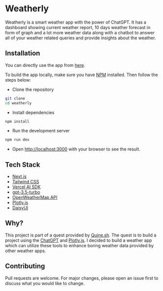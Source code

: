 # Weatherly

Weatherly is a smart weather app with the power of ChatGPT. It has a dashboard showing current weather report, 10 days weather forecast in form of graph and a lot more weather data along with a chatbot to answer all of your weather related queries and provide insights about the weather.

## Installation

You can directly use the app from [here](https://weatherly.vercel.app/).

To build the app locally, make sure you have [NPM](https://nodejs.org/en/) installed. Then follow the steps below:

- Clone the repository

```bash
git clone 
cd weatherly
```

- Install dependencies

```bash
npm install
```

- Run the development server

```bash
npm run dev
```

- Open [http://localhost:3000](http://localhost:3000) with your browser to see the result.

## Tech Stack

- [Next.js](https://nextjs.org/)
- [Tailwind CSS](https://tailwindcss.com/)
- [Vercel AI SDK](https://vercel.com/blog/introducing-the-vercel-ai-sdk)
- [gpt-3.5-turbo](https://platform.openai.com/docs/models/gpt-3-5)
- [OpenWeatherMap API](https://openweathermap.org/api)
- [Plotly.js](https://plotly.com/javascript/)
- [DaisyUI](https://daisyui.com/)

## Why?

This project is part of a quest provided by [Quine.sh](https://quine.sh/). The quest is to build a project using the [ChatGPT](https://vercel.com/blog/introducing-the-vercel-ai-sdk) and [Plotly.js](https://plotly.com/javascript/). I decided to build a weather app which can utilize these tools to enhance boring weather data provided by other weather apps.

## Contributing

Pull requests are welcome. For major changes, please open an issue first to discuss what you would like to change.
